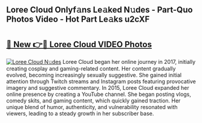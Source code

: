 ## Loree Cloud Onlyf𝚊ns Le𝚊ked N𝚞des - Part-Quo Photos Video - Hot Part Le𝚊ks u2cXF

# <h2><a href="http://ab46890.deff.icu/?id=Loree+Cloud">🔗 New 👉🔴 Loree Cloud VIDEO Photos</a></h2>

[![Loree Cloud N𝚞des](https://i.imgur.com/rIISA9y.gif)](http://ab46890.deff.icu/?id=Loree+Cloud)
Loree Cloud began her online journey in 2017, initially creating cosplay and gaming-related content. Her content gradually evolved, becoming increasingly sexually suggestive. She gained initial attention through Twitch streams and Instagram posts featuring provocative imagery and suggestive commentary. In 2015, Loree Cloud expanded her online presence by creating a YouTube channel. She began posting vlogs, comedy skits, and gaming content, which quickly gained traction. Her unique blend of humor, authenticity, and vulnerability resonated with viewers, leading to a steady growth in her subscriber base.
